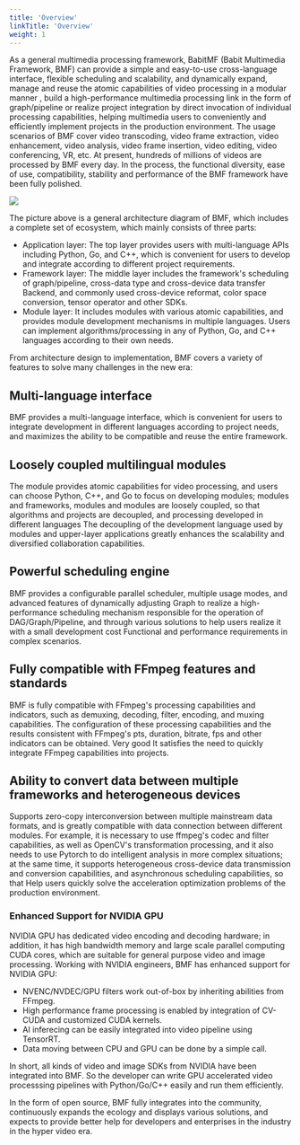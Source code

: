 ```yaml
---
title: 'Overview'
linkTitle: 'Overview'
weight: 1
---
```



As a general multimedia processing framework, BabitMF (Babit Multimedia Framework, BMF) can provide a simple and easy-to-use cross-language interface, flexible scheduling and scalability, and dynamically expand, manage and reuse the atomic capabilities of video processing in a modular manner , build a high-performance multimedia processing link in the form of graph/pipeline or realize project integration by direct invocation of individual processing capabilities, helping multimedia users to conveniently and efficiently implement projects in the production environment. The usage scenarios of BMF cover video transcoding, video frame extraction, video enhancement, video analysis, video frame insertion, video editing, video conferencing, VR, etc. At present, hundreds of millions of videos are processed by BMF every day. In the process, the functional diversity, ease of use, compatibility, stability and performance of the BMF framework have been fully polished.

<img src="/img/docs/bmf-framework.png" style="zoom:100%;" />

The picture above is a general architecture diagram of BMF, which includes a complete set of ecosystem, which mainly consists of three parts:
- Application layer: The top layer provides users with multi-language APIs including Python, Go, and C++, which is convenient for users to develop and integrate according to different project requirements.
- Framework layer: The middle layer includes the framework's scheduling of graph/pipeline, cross-data type and cross-device data transfer Backend, and commonly used cross-device reformat, color space conversion, tensor operator and other SDKs.
- Module layer: It includes modules with various atomic capabilities, and provides module development mechanisms in multiple languages. Users can implement algorithms/processing in any of Python, Go, and C++ languages according to their own needs.

From architecture design to implementation, BMF covers a variety of features to solve many challenges in the new era:
## Multi-language interface

BMF provides a multi-language interface, which is convenient for users to integrate development in different languages according to project needs, and maximizes the ability to be compatible and reuse the entire framework.

## Loosely coupled multilingual modules
The module provides atomic capabilities for video processing, and users can choose Python, C++, and Go to focus on developing modules; modules and frameworks, modules and modules are loosely coupled, so that algorithms and projects are decoupled, and processing developed in different languages The decoupling of the development language used by modules and upper-layer applications greatly enhances the scalability and diversified collaboration capabilities.

## Powerful scheduling engine

BMF provides a configurable parallel scheduler, multiple usage modes, and advanced features of dynamically adjusting Graph to realize a high-performance scheduling mechanism responsible for the operation of DAG/Graph/Pipeline, and through various solutions to help users realize it with a small development cost Functional and performance requirements in complex scenarios.

## Fully compatible with FFmpeg features and standards

BMF is fully compatible with FFmpeg's processing capabilities and indicators, such as demuxing, decoding, filter, encoding, and muxing capabilities. The configuration of these processing capabilities and the results consistent with FFmpeg's pts, duration, bitrate, fps and other indicators can be obtained. Very good It satisfies the need to quickly integrate FFmpeg capabilities into projects.

## Ability to convert data between multiple frameworks and heterogeneous devices

Supports zero-copy interconversion between multiple mainstream data formats, and is greatly compatible with data connection between different modules. For example, it is necessary to use ffmpeg's codec and filter capabilities, as well as OpenCV's transformation processing, and it also needs to use Pytorch to do intelligent analysis in more complex situations; at the same time, it supports heterogeneous cross-device data transmission and conversion capabilities, and asynchronous scheduling capabilities, so that Help users quickly solve the acceleration optimization problems of the production environment.

### Enhanced Support for NVIDIA GPU 

NVIDIA GPU has dedicated video encoding and decoding hardware; in addition, it has high bandwidth memory and large scale parallel computing CUDA cores, which are suitable for general purpose video and image processing. Working with NVIDIA engineers, BMF has enhanced support for NVIDIA GPU: 
* NVENC/NVDEC/GPU filters work out-of-box by inheriting abilities from FFmpeg. 
* High performance frame processing is enabled by integration of CV-CUDA and customized CUDA kernels. 
* AI inferecing can be easily integrated into video pipeline using TensorRT. 
* Data moving between CPU and GPU can be done by a simple call. 

In short, all kinds of video and image SDKs from NVIDIA have been integrated into BMF. So the developer can write GPU accelerated video processsing pipelines with Python/Go/C++ easily and run them efficiently.

In the form of open source, BMF fully integrates into the community, continuously expands the ecology and displays various solutions, and expects to provide better help for developers and enterprises in the industry in the hyper video era.